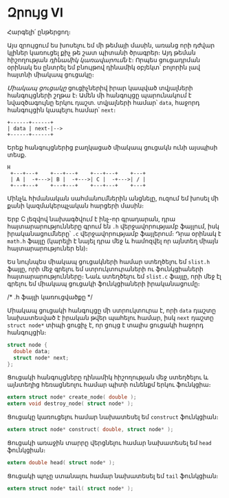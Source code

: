 # Զրույց VI

Հարգելի՛ ընթերցող։

Այս զրույցում ես խոսելու եմ մի թեմայի մասին, առանց որի դժվար կլիներ կառուցել քիչ թե շատ պիտանի ծրագրեր։ Այդ թեման հիշողության *դինամիկ կառավարումն* է։ Որպես ցուցադրման օրինակ ես ընտրել եմ բնույթով դինամիկ օբյեկտ՝ բոլորին լավ հայտնի միակապ ցուցակը։

*Միակապ ցուցակը* ցուցիչներիվ իրար կապված տվյալների հանգույցների շղթա է։ Ամեն մի հանգույցը պարունակում է նվազծագույնը երկու դաշտ․ տվյալների համար՝ `data`, հաջորդ հանգույցին կապելու համար՝ `next`։


```
+------+------+
| data | next-|-->
+------+------+
```

Երեք հանգույցներից բաղկացած միակապ ցուցակն ունի այսպիսի տեսք․

```
H
 +---+---+    +---+---+    +---+---+    +---+
 | A |  -+--->| B |  -+--->| C |  -+--->| / |
 +---+---+    +---+---+    +---+---+    +---+
```

Մինչև հիմանական սահմանումներին անցնելը, ուզում եմ խոսել մի քանի կազմակերպչական հարցերի մասին։

Երբ C լեզվով նախագծվում է ինչ-որ գրադարան, դրա հայտարարությունները գրում են `.h` վերջավորությամբ ֆայլում, իսկ իրականացումները՝ `.c` վերջավորությամբ ֆայլերում։ Դրա օրինակ է `math.h` ֆայլը (կարելի է նայել դրա մեջ և համոզվել որ այնտեղ միայն հայտարարություներ են)։

Ես նույնպես միակապ ցուցակների համար ստեղծելու եմ `slist.h` ֆայլը, որի մեջ գրելու եմ ստրուկտուրաների ու ֆունկցիաների հայտարարությունները։ Նաև ստեղծելու եմ `slist.c` ֆայլը, որի մեջ էլ գրելու եմ միակապ ցուցակի ֆունկցիաների իրականացումը։

/* ․հ ֆայլի կառուցվածքը */

Միակապ ցուցակի հանգույցը մի ստրուկտուրա է, որի `data` դաշտը նախատեսված է իրական թվեր պահելու համար, իսկ `next` դաշտը `struct node*` տիպի ցուցիչ է, որ ցույց է տալիս ցուցակի հաջորդ հանգույցին։

```c
struct node {
  double data;
  struct node* next;
};
```

Ցուցակի հանգույցները դինամիկ հիշողության մեջ ստեղծելու և այնտեղից հեռացնեոլու համար պիտի ունենքմ երկու ֆունկցիա։

```c
extern struct node* create_node( double );
extern void destroy_node( struct node* );
```

Ցուցակը կառուցելու համար նախատեսել եմ `construct` ֆունկցիան։

```c
extern struct node* construct( double, struct node* );
```

Ցուցակի առաջին տարրը վերցնելու համար նախատեսել եմ `head` ֆունկցիան։

```c
extern double head( struct node* );
```

Ցուցակի պոչը ստանալու համար նախատեսել եմ `tail` ֆունկցիան։

```c
extern struct node* tail( struct node* );
```



